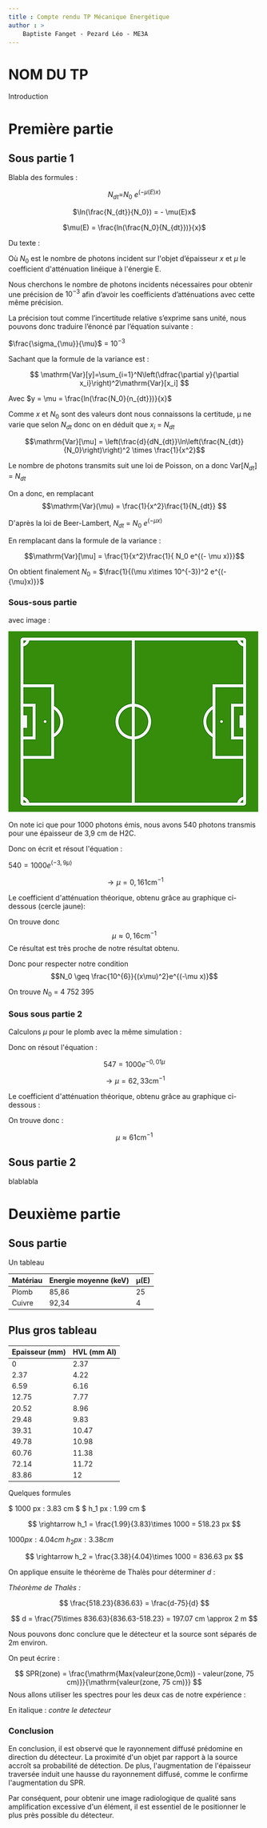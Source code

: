 ```yaml
---
title : Compte rendu TP Mécanique Energétique
author : > 
    Baptiste Fanget - Pezard Léo - ME3A
---
```



# NOM DU TP

Introduction

# Première partie 

## Sous partie 1

Blabla des formules :

<center>

$N_{dt}$=$N_0$ $e^{(-\mu(E)x)}$

$\ln(\frac{N_{dt}}{N_0}) = - \mu(E)x$

$\mu(E) = \frac{ln(\frac{N_0}{N_{dt}})}{x}$

</center>
Du texte :


Où $N_0$ est le nombre de photons incident sur l'objet d’épaisseur _x_ et _µ_ le coefficient d'atténuation linéique à l'énergie E.

Nous cherchons le nombre de photons incidents nécessaires pour obtenir une précision de $10^{-3}$ afin d’avoir les coefficients d’atténuations avec cette même précision.

La précision tout comme l’incertitude relative s’exprime sans unité, nous pouvons donc traduire l’énoncé par l’équation suivante :


$\frac{\sigma_{\mu}}{\mu}$ = $10^{-3}$


Sachant que la formule de la variance est :

$$
\mathrm{Var}[y]=\sum_{i=1}^N\left(\dfrac{\partial y}{\partial x_i}\right)^2\mathrm{Var}[x_i]
$$

Avec $y = \mu = \frac{ln(\frac{N_0}{n_{dt}})}{x}$

Comme _x_ et $N_0$ sont des valeurs dont nous connaissons la certitude, µ ne varie que selon $N_{dt}$ donc on en déduit que $x_i$ = $N_{dt}$

$$\mathrm{Var}[\mu] = \left(\frac{d}{dN_{dt}}\ln\left(\frac{N_{dt}}{N_0}\right)\right)^2 \times \frac{1}{x^2}$$

Le nombre de photons transmits suit une loi de Poisson, on a donc Var[$N_{dt}$] = $N_{dt}$

On a donc, en remplacant $$\mathrm{Var}(\mu) = \frac{1}{x^2}\frac{1}{N_{dt}} $$

D'après la loi de Beer-Lambert, $N_{dt}$ = $N_0$ $e^{(- \mu x)}$

En remplacant dans la formule de la variance : 

$$\mathrm{Var}[\mu] = \frac{1}{x^2}\frac{1}{ N_0 e^{(- \mu x)}}$$ 

On obtient finalement $N_0$ = $\frac{1}{(\mu x\times 10^{-3})^2 e^{(-{\mu}x)}}$

### Sous-sous partie 
avec image :

![](image.png)

On note ici que pour 1000 photons émis, nous avons 540 photons transmis pour une épaisseur de 3,9 cm de H2C. 

Donc on écrit et résout l'équation : 

$540 = 1000 e^{(-3,9 \mu)}$

$$\rightarrow \mu = 0,161   \mathrm{cm}^{-1}$$

Le coefficient d'atténuation théorique, obtenu grâce au graphique ci-dessous (cercle jaune): 


On trouve donc $$ \mu \approx 0,16   \mathrm{cm}^{-1}$$
Ce résultat est très proche de notre résultat obtenu.

Donc pour respecter notre condition $$N_0 \geq \frac{10^{6}}{(x\mu)^2}e^{(-\mu x)}$$

On trouve $N_0$ = 4 752 395 

### Sous sous partie 2
Calculons $\mu$ pour le plomb avec la même simulation : 


Donc on résout l'équation : 

$$547 = 1000 e^{-0,01\mu}$$

$$\rightarrow \mu = 62,33   \mathrm{cm}^{-1}$$

Le coefficient d'atténuation théorique, obtenu grâce au graphique ci-dessous : 

On trouve donc :

$$ \mu \approx 61  \mathrm{cm}^{-1}$$


## Sous partie 2

blablabla

# Deuxième partie


##  Sous partie 

Un tableau

| Matériau | Energie moyenne (keV) | µ(E) |
|-----------|-----------|-----------|
| Plomb | 85,86 | 25 |
| Cuivre | 92,34  | 4 |


## Plus gros tableau

| Epaisseur (mm) | HVL (mm Al)   |
|----------------|---------------|
| 0              | 2.37
| 2.37           | 4.22
| 6.59           | 6.16
| 12.75          | 7.77
| 20.52          | 8.96
| 29.48          | 9.83
| 39.31          | 10.47
| 49.78          | 10.98
| 60.76          | 11.38
| 72.14          | 11.72
| 83.86          | 12




Quelques formules

$ 1000  px : 3.83  cm $
$ h_1   px : 1.99  cm $

$$
\rightarrow h_1 = \frac{1.99}{3.83}\times 1000 = 518.23 px
$$

$1000   px : 4.04 cm$
$h_2  px : 3.38 cm$ 

$$
\rightarrow h_2 = \frac{3.38}{4.04}\times 1000 = 836.63   px
$$

On applique ensuite le théorème de Thalès pour déterminer _d_ :

_Théorème de Thalès :_



$$
\frac{518.23}{836.63} = \frac{d-75}{d}
$$

$$
d = \frac{75\times 836.63}{836.63-518.23} = 197.07 cm \approx 2 m
$$

Nous pouvons donc conclure que le détecteur et la source sont séparés de 2m environ.


On peut écrire :

$$
SPR(zone) = \frac{\mathrm{Max(valeur(zone,0cm)) - valeur(zone, 75 cm)}}{\mathrm{valeur(zone, 75 cm)}}
$$
Nous allons utiliser les spectres pour les deux cas de notre expérience : 

En italique : 
_contre le detecteur_



### Conclusion 

En conclusion, il est observé que le rayonnement diffusé prédomine en direction du détecteur. La proximité d'un objet par rapport à la source accroît sa probabilité de détection. De plus, l'augmentation de l'épaisseur traversée induit une hausse du rayonnement diffusé, comme le confirme l'augmentation du SPR.

Par conséquent, pour obtenir une image radiologique de qualité sans amplification excessive d'un élément, il est essentiel de le positionner le plus près possible du détecteur.

